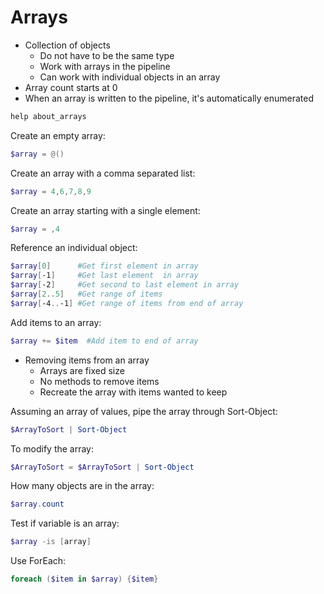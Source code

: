 # Arrays
- Collection of objects
    - Do not have to be the same type
    - Work with arrays in the pipeline
    - Can work with individual objects in an array 
- Array count starts at 0
- When an array is written to the pipeline, it's automatically enumerated
    
``` powershell
help about_arrays
```

Create an empty array:

```powershell
$array = @()
```

Create an array with a comma separated list:

```powershell
$array = 4,6,7,8,9
```

Create an array starting with a single element:

```powershell
$array = ,4 
```

Reference an individual object:

```powershell
$array[0]      #Get first element in array 
$array[-1]     #Get last element  in array 
$array[-2]     #Get second to last element in array 
$array[2..5]   #Get range of items
$array[-4..-1] #Get range of items from end of array 
```

Add items to an array:

```powershell
$array += $item  #Add item to end of array 
```

- Removing items from an array
    - Arrays are fixed size
    - No methods to remove items
    - Recreate the array with items wanted to keep

Assuming an array of values, pipe the array through Sort-Object:

```powershell
$ArrayToSort | Sort-Object
```

To modify the array:

```powershell
$ArrayToSort = $ArrayToSort | Sort-Object
```

How many objects are in the array:

```powershell
$array.count
```

Test if variable is an array:

```powershell
$array -is [array]
```

Use ForEach:

```powershell
foreach ($item in $array) {$item}
```


